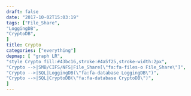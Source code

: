 ```yaml
---
draft: false
date: "2017-10-02T15:03:19"
tags: ["File_Share",
"LoggingDB",
"CryptoDB",
]
title: Crypto
categories: ["everything"]
depmap: [ "graph LR",
"style Crypto fill:#43bc16,stroke:#4a5f25,stroke-width:2px",
"Crypto -->|SMB/CIFS/NFS|File_Share[\"fa:fa-files-o File_Share\"]",
"Crypto -->|SQL|LoggingDB(\"fa:fa-database LoggingDB\")",
"Crypto -->|SQL|CryptoDB(\"fa:fa-database CryptoDB\")",
]
---
```

			
